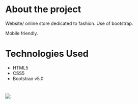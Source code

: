 # About the project

Website/ online store dedicated to fashion. Use of bootstrap. 

Mobile friendly. 



# Technologies Used

- HTML5
- CSS5
- Bootstrao v5.0

# 


![](https://github.com/UlaBB/Web_shop_clothes/blob/master/Images/WebProject_fashion%20shop_Readme1%20(1).gif)
